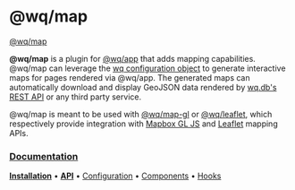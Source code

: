 @wq/map
======

[@wq/map][docs]

**@wq/map** is a plugin for [@wq/app] that adds mapping capabilities.  @wq/map can leverage the [wq configuration object][config] to generate interactive maps for pages rendered via @wq/app.  The generated maps can automatically download and display GeoJSON data rendered by [wq.db's REST API][wq.db] or any third party service.

@wq/map is meant to be used with [@wq/map-gl] or [@wq/leaflet], which respectively provide integration with [Mapbox GL JS] and [Leaflet] mapping APIs.

### [Documentation][docs]

[**Installation**][installation]
&bull;
[**API**][api]
&bull;
[Configuration][configuration]
&bull;
[Components][components]
&bull;
[Hooks][hooks]

[docs]: https://wq.io/@wq/map
[installation]: https://wq.io/@wq/map#installation
[api]: https://wq.io/@wq/map#api
[configuration]: https://wq.io/@wq/map#configuration
[components]: https://wq.io/@wq/map#components
[hooks]: https://wq.io/@wq/map#hooks

[@wq/app]: https://wq.io/@wq/app
[@wq/map-gl]: https://wq.io/@wq/map-gl
[@wq/leaflet]: https://github.com/wq/wq.app/tree/main/packages/leaflet
[@wq/map]: https://wq.io/@wq/map
[config]: https://wq.io/config
[wq.db]: https://wq.io/wq.db/

[Mapbox GL JS]: https://docs.mapbox.com/mapbox-gl-js/
[Leaflet]: https://leafletjs.com/
